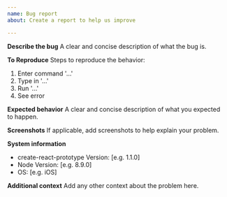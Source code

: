 ```yaml
---
name: Bug report
about: Create a report to help us improve

---
```


**Describe the bug**
A clear and concise description of what the bug is.

**To Reproduce**
Steps to reproduce the behavior:
1. Enter command '...'
2. Type in '...'
3. Run '...'
4. See error

**Expected behavior**
A clear and concise description of what you expected to happen.

**Screenshots**
If applicable, add screenshots to help explain your problem.

**System information**
 - create-react-prototype Version: [e.g. 1.1.0] 
 - Node Version: [e.g. 8.9.0]
 - OS: [e.g. iOS]

**Additional context**
Add any other context about the problem here.
